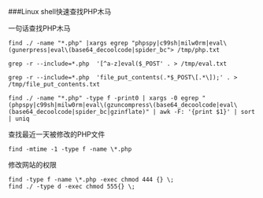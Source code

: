 ###Linux shell快速查找PHP木马

一句话查找PHP木马

    find ./ -name "*.php" |xargs egrep "phpspy|c99sh|milw0rm|eval\(gunerpress|eval\(base64_decoolcode|spider_bc"> /tmp/php.txt
     
    grep -r --include=*.php  '[^a-z]eval($_POST' . > /tmp/eval.txt
     
    grep -r --include=*.php  'file_put_contents(.*$_POST\[.*\]);' . > /tmp/file_put_contents.txt
     
    find ./ -name "*.php" -type f -print0 | xargs -0 egrep "(phpspy|c99sh|milw0rm|eval\(gzuncompress\(base64_decoolcode|eval\(base64_decoolcode|spider_bc|gzinflate)" | awk -F: '{print $1}' | sort | uniq

查找最近一天被修改的PHP文件

    find -mtime -1 -type f -name \*.php
    
修改网站的权限  

    find -type f -name \*.php -exec chmod 444 {} \;  
    find ./ -type d -exec chmod 555{} \;